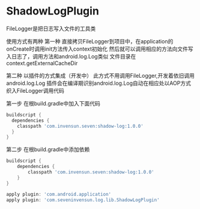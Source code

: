 ShadowLogPlugin
====

FileLogger是把日志写入文件的工具类

使用方式有两种
第一种 
直接拷贝FileLogger到项目中，在application的onCreate时调用init方法传入context初始化
然后就可以调用相应的方法向文件写入日志了，调用方法和android.log.Log类似
文件目录在context.getExternalCacheDir


第二种 以插件的方式集成（开发中）
此方式不用调用FileLogger,开发着依旧调用android.log.Log
插件会在编译期识别android.log.Log自动在相应处以AOP方式织入FileLogger调用代码

第一步
在根build.gradle中加入下面代码

```groovy
buildscript {
  dependencies {
    classpath 'com.invensun.seven:shadow-log:1.0.0'
  }
}

```
第二步
在根build.gradle中添加依赖
```groovy
buildscript {
    dependencies {
        classpath 'com.invensun.seven:shadow-log:1.0.0'
    }
}

apply plugin: 'com.android.application'
apply plugin: 'com.seveninvensun.log.lib.ShadowLogPlugin'
```